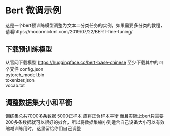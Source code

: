 # Bert 微调示例
这是一个bert预训练模型调整为文本二分类任务的实例，如果需要多分类的教程，请看https://mccormickml.com/2019/07/22/BERT-fine-tuning/
## 下载预训练模型
从官网下载模型
https://huggingface.co/bert-base-chinese
至少下载其中的四个文件
config.json  
pytorch_model.bin  
tokenizer.json  
vocab.txt
## 调整数据集大小和平衡
训练集总共7000多条数据 5000正样本
应将正负样本平衡
而且实际上bert只需要200多条数据就可以很好的拟合，所以将数据集缩小到适合自己设备大小可以有效缩减训练用时，这里留给你们自己调整
